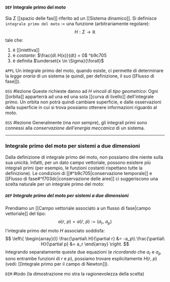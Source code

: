 #### `DEF` Integrale primo del moto
Sia $\Sigma$ [[spazio delle fasi]] riferito ad un [[Sistema dinamico]]. Si definisce `integrale primo del moto` $:=$ una funzione (arbitrariamente regolare):
$$
H : \Sigma \to \mathbb{R}
$$
tale che:
1) è [[iniettiva]]
2) è _costante_: $\frac{d\ H(x)}{dt} = 0$ ^b9c705
3) è definita $\underset{x \in \Sigma}{\forall}$

`APPL` Un integrale primo del moto, quando esiste, ci permette di determinare la _legge oraria_ di un sistema (e quindi, per definizione, il suo [[Flusso di fase]]).

`OSS` #lezione Queste richieste danno ad $H$ _vincoli di tipo geometrico_: 
 Ogni [[orbita]] apparterrà ad una ed una sola [[curva di livello]] dell'integrale primo. Un orbita non potrà quindi cambiare superficie, e dalle osservazioni della superficie in cui si trova possiamo ottenere informazioni riguardo al moto.

`OSS` #lezione Generalmente (ma _non_ sempre), gli integrali primi sono connessi alla _conservazione dell'energia meccanica_ di un sistema.

---
### Integrale primo del moto per sistemi a due dimensioni
Dalla definizione di integrale primo del moto, non possiamo dire niente sulla sua unicità. Infatti, per un dato campo vettoriale, possono esistere più integrali primi (per esempio, le funzioni costanti rispettano tutte la definizione).
Le condizioni di [[#^b9c705|conservazione temporale]] e [[Flusso di fase#^f703dc|conservazione delle aree]] ci suggeriscono una scelta naturale per un integrale primo del moto:
##### `DEF` Integrale primo del moto per sistemi a due dimensioni
Prendiamo un [[Campo vettoriale associato a un flusso di fase|campo vettoriale]] del tipo:
$$
    a(r,\ p) = a(\dot r,\ \dot p) := (a_r,\ a_p)
$$
l'integrale primo del moto $H$ associato soddisfa:
$$
\left\{
    \begin{array}{l}
        \frac{\partial\ H}{\partial r} &= -a_p\\
        \frac{\partial\ H}{\partial p} &= a_r
    \end{array}
\right.
$$
Integrando separatamente queste due equazioni (e _ricordando_ che $a_r$ e $a_p$ sono entrambe funzioni di $r$ e $p$), possiamo trovare esplicitamente $H(r,\ p)$ (vedi: [[Integrale primo per il campo di Newton]]).

`DIM` #todo (la dimostrazione mo stra la ragionevolezza della scelta)
